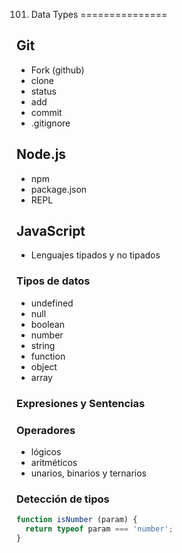 101. Data Types
===============

Git
---

  * Fork (github)
  * clone
  * status
  * add
  * commit
  * .gitignore

Node.js
-------

  * npm
  * package.json
  * REPL

JavaScript
----------

  * Lenguajes tipados y no tipados

### Tipos de datos

  * undefined
  * null
  * boolean
  * number
  * string
  * function
  * object
  * array

### Expresiones y Sentencias

### Operadores

  * lógicos
  * aritméticos
  * unarios, binarios y ternarios

### Detección de tipos

```js
function isNumber (param) {
  return typeof param === 'number';
}
```